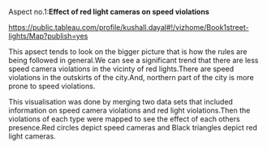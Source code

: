 Aspect no.1:**Effect of red light cameras on speed violations**

https://public.tableau.com/profile/kushall.dayal#!/vizhome/Book1street-lights/Map?publish=yes

This apsect tends to look on the bigger picture that is how the rules are being followed in general.We can see a significant trend that there are less speed camera violations in the vicinty of red lights.There are speed violations in the outskirts of the city.And, northern part of the city is more prone to speed violations.

This visualisation was done by merging two data sets that included information on speed camera violations and red light violations.Then the violations of each type were mapped to see the effect of each others presence.Red circles depict speed cameras and Black triangles depict red light cameras.   

